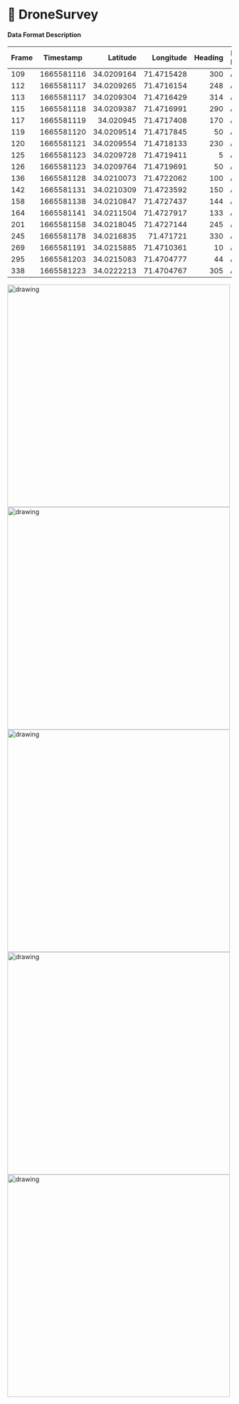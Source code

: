 # :rocket: DroneSurvey

#### Data Format Description
| Frame  | Timestamp  | Latitude   | Longitude  | Heading | Flight Mode |
| -------|:----------:|-----------:|-----------:|--------:|------------:|
|109     |1665581116  |34.0209164  |71.4715428  |   300   |    AUTO     |
|112     |1665581117  |34.0209265  |71.4716154  |   248   |    AUTO     |
|113     |1665581117  |34.0209304  |71.4716429  |   314   |    AUTO     |
|115     |1665581118  |34.0209387  |71.4716991  |   290   |    AUTO     |
|117     |1665581119  |34.020945   |71.4717408  |   170   |    AUTO     |
|119     |1665581120  |34.0209514  |71.4717845  |   50    |    AUTO     |
|120     |1665581121  |34.0209554  |71.4718133  |   230   |    AUTO     |
|125     |1665581123  |34.0209728  |71.4719411  |   5     |    AUTO     |
|126     |1665581123  |34.0209764  |71.4719691  |   50    |    AUTO     |
|136     |1665581128  |34.0210073  |71.4722062  |   100   |    AUTO     |
|142     |1665581131  |34.0210309  |71.4723592  |   150   |    AUTO     |
|158     |1665581138  |34.0210847  |71.4727437  |   144   |    AUTO     |
|164     |1665581141  |34.0211504  |71.4727917  |   133   |    AUTO     |
|201     |1665581158  |34.0218045  |71.4727144  |   245   |    AUTO     |
|245     |1665581178  |34.0216835  |71.471721   |   330   |    AUTO     |
|269     |1665581191  |34.0215885  |71.4710361  |   10    |    AUTO     |
|295     |1665581203  |34.0215083  |71.4704777  |   44    |    AUTO     |
|338     |1665581223  |34.0222213  |71.4704767  |   305   |    AUTO     |


<img src="109.jpg" alt="drawing" width="500"/>
<img src="112.jpg" alt="drawing" width="500"/>
<img src="115.jpg" alt="drawing" width="500"/>
<img src="117.jpg" alt="drawing" width="500"/>
<img src="119.jpg" alt="drawing" width="500"/>


